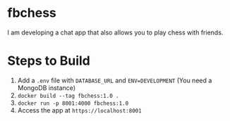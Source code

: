 # fbchess
I am developing a chat app that also allows you to play chess with friends. 

# Steps to Build

1. Add a `.env` file with `DATABASE_URL` and `ENV=DEVELOPMENT` (You need a MongoDB instance)
2. `docker build --tag fbchess:1.0 .` 
3. `docker run -p 8001:4000 fbchess:1.0` 
4. Access the app at `https://localhost:8001` 


